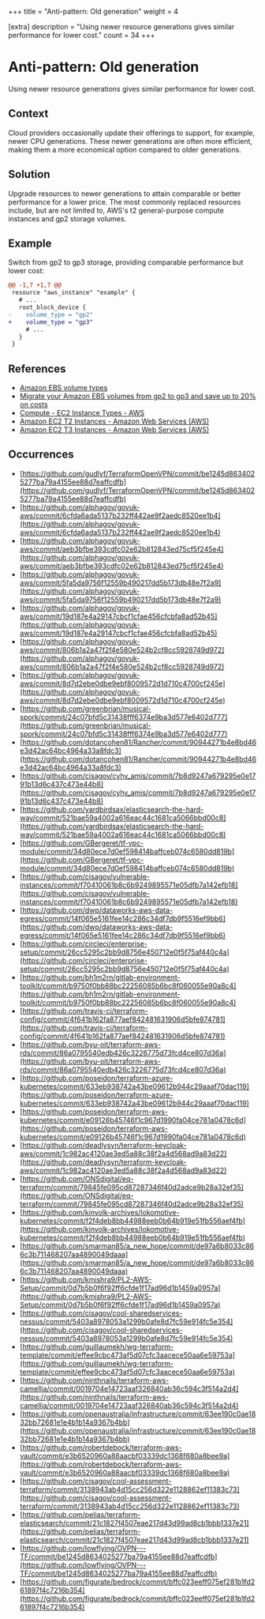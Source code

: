 +++
title = "Anti-pattern: Old generation"
weight = 4

[extra]
description = "Using newer resource generations gives similar performance for lower cost."
count = 34
+++

# Anti-pattern: Old generation
Using newer resource generations gives similar performance for lower cost.

## Context
Cloud providers occasionally update their offerings to support, for example,
newer CPU generations. These newer generations are often more efficient, making
them a more economical option compared to older generations.


## Solution
Upgrade resources to newer generations to attain comparable or better performance
for a lower price. The most commonly replaced resources include, but are not limited
to, AWS's t2 general-purpose compute instances and gp2 storage volumes.


## Example
Switch from gp2 to gp3 storage, providing comparable performance but lower cost:
```diff
@@ -1,7 +1,7 @@
 resource "aws_instance" "example" {
   # ...
   root_block_device {
-    volume_type = "gp2"
+    volume_type = "gp3"
     # ...
   }
 }
```


## References
- [Amazon EBS volume types](https://docs.aws.amazon.com/ebs/latest/userguide/ebs-volume-types.html)
- [Migrate your Amazon EBS volumes from gp2 to gp3 and save up to 20% on costs](https://aws.amazon.com/blogs/storage/migrate-your-amazon-ebs-volumes-from-gp2-to-gp3-and-save-up-to-20-on-costs/)
- [Compute - EC2 Instance Types - AWS](https://aws.amazon.com/ec2/instance-types/)
- [Amazon EC2 T2 Instances - Amazon Web Services (AWS)](https://aws.amazon.com/ec2/instance-types/t2/)
- [Amazon EC2 T3 Instances - Amazon Web Services (AWS)](https://aws.amazon.com/ec2/instance-types/t3/)

## Occurrences
- [https://github.com/gudlyf/TerraformOpenVPN/commit/be1245d8634025277ba79a4155ee88d7eaffcdfb](https://github.com/gudlyf/TerraformOpenVPN/commit/be1245d8634025277ba79a4155ee88d7eaffcdfb)
- [https://github.com/alphagov/govuk-aws/commit/6cfda6ada5137b232ff442ae9f2aedc8520ee1b4](https://github.com/alphagov/govuk-aws/commit/6cfda6ada5137b232ff442ae9f2aedc8520ee1b4)
- [https://github.com/alphagov/govuk-aws/commit/aeb3bfbe393cdfc02e62b812843ed75cf5f245e4](https://github.com/alphagov/govuk-aws/commit/aeb3bfbe393cdfc02e62b812843ed75cf5f245e4)
- [https://github.com/alphagov/govuk-aws/commit/5fa5da9756f12559b490217dd5b173db48e7f2a9](https://github.com/alphagov/govuk-aws/commit/5fa5da9756f12559b490217dd5b173db48e7f2a9)
- [https://github.com/alphagov/govuk-aws/commit/19d187e4a29147cbcf1cfae456cfcbfa8ad52b45](https://github.com/alphagov/govuk-aws/commit/19d187e4a29147cbcf1cfae456cfcbfa8ad52b45)
- [https://github.com/alphagov/govuk-aws/commit/806b1a2a47f2f4e580e524b2cf8cc5928749d972](https://github.com/alphagov/govuk-aws/commit/806b1a2a47f2f4e580e524b2cf8cc5928749d972)
- [https://github.com/alphagov/govuk-aws/commit/8d7d2ebe0dbe9ebf8009572d1d710c4700cf245e](https://github.com/alphagov/govuk-aws/commit/8d7d2ebe0dbe9ebf8009572d1d710c4700cf245e)
- [https://github.com/greenbrian/musical-spork/commit/24c07bfd5c31438fff6374e9ba3d577e6402d777](https://github.com/greenbrian/musical-spork/commit/24c07bfd5c31438fff6374e9ba3d577e6402d777)
- [https://github.com/dotancohen81/Rancher/commit/90944271b4e8bd46e3d42ac64bc4964a33a8fdc3](https://github.com/dotancohen81/Rancher/commit/90944271b4e8bd46e3d42ac64bc4964a33a8fdc3)
- [https://github.com/cisagov/cyhy_amis/commit/7b8d9247a679295e0e1791b13d6c437c473e44b8](https://github.com/cisagov/cyhy_amis/commit/7b8d9247a679295e0e1791b13d6c437c473e44b8)
- [https://github.com/yardbirdsax/elasticsearch-the-hard-way/commit/521bae59a4002a616eac44c1681ca5066bbd00c8](https://github.com/yardbirdsax/elasticsearch-the-hard-way/commit/521bae59a4002a616eac44c1681ca5066bbd00c8)
- [https://github.com/GBergeret/tf-vpc-module/commit/34d80ece7d0ef598414baffceb074c6580dd819b](https://github.com/GBergeret/tf-vpc-module/commit/34d80ece7d0ef598414baffceb074c6580dd819b)
- [https://github.com/cisagov/vulnerable-instances/commit/f70410061b8c6b9249895571e05dfb7a142efb18](https://github.com/cisagov/vulnerable-instances/commit/f70410061b8c6b9249895571e05dfb7a142efb18)
- [https://github.com/dwp/dataworks-aws-data-egress/commit/14f065e5161fee14c286c34df7db9f5516ef9bb6](https://github.com/dwp/dataworks-aws-data-egress/commit/14f065e5161fee14c286c34df7db9f5516ef9bb6)
- [https://github.com/circleci/enterprise-setup/commit/26cc5295c2bb9d8756e450712e0f5f75af440c4a](https://github.com/circleci/enterprise-setup/commit/26cc5295c2bb9d8756e450712e0f5f75af440c4a)
- [https://github.com/bh1m2rn/gitlab-environment-toolkit/commit/b9750f0bb88bc22256085b6bc8f060055e90a8c4](https://github.com/bh1m2rn/gitlab-environment-toolkit/commit/b9750f0bb88bc22256085b6bc8f060055e90a8c4)
- [https://github.com/travis-ci/terraform-config/commit/4f641b162fa877aef842481631906d5bfe874781](https://github.com/travis-ci/terraform-config/commit/4f641b162fa877aef842481631906d5bfe874781)
- [https://github.com/byu-oit/terraform-aws-rds/commit/86a0795540edb426c3226775d73fcd4ce807d36a](https://github.com/byu-oit/terraform-aws-rds/commit/86a0795540edb426c3226775d73fcd4ce807d36a)
- [https://github.com/poseidon/terraform-azure-kubernetes/commit/633eb938742a43be09612b944c29aaaf70dac119](https://github.com/poseidon/terraform-azure-kubernetes/commit/633eb938742a43be09612b944c29aaaf70dac119)
- [https://github.com/poseidon/terraform-aws-kubernetes/commit/e09126b45746f1c967d1990fa04ce781a0478c6d](https://github.com/poseidon/terraform-aws-kubernetes/commit/e09126b45746f1c967d1990fa04ce781a0478c6d)
- [https://github.com/deadlysyn/terraform-keycloak-aws/commit/1c982ac4120ae3ed5a88c38f2a4d568ad9a83d22](https://github.com/deadlysyn/terraform-keycloak-aws/commit/1c982ac4120ae3ed5a88c38f2a4d568ad9a83d22)
- [https://github.com/ONSdigital/eq-terraform/commit/79845fe095cd87287346f40d2adce9b28a32ef35](https://github.com/ONSdigital/eq-terraform/commit/79845fe095cd87287346f40d2adce9b28a32ef35)
- [https://github.com/kinvolk-archives/lokomotive-kubernetes/commit/f2f4deb8bb44988eeb0b64b919e51fb556aef4fb](https://github.com/kinvolk-archives/lokomotive-kubernetes/commit/f2f4deb8bb44988eeb0b64b919e51fb556aef4fb)
- [https://github.com/smarman85/a_new_hope/commit/de97a6b8033c866c3b711468207aa4890049daaa](https://github.com/smarman85/a_new_hope/commit/de97a6b8033c866c3b711468207aa4890049daaa)
- [https://github.com/kmishra9/PL2-AWS-Setup/commit/0d7b5b0f6f92ff6cfde1f17ad96d1b1459a0957a](https://github.com/kmishra9/PL2-AWS-Setup/commit/0d7b5b0f6f92ff6cfde1f17ad96d1b1459a0957a)
- [https://github.com/cisagov/cool-sharedservices-nessus/commit/5403a8978053a1299b0afe8d7fc59e914fc5e354](https://github.com/cisagov/cool-sharedservices-nessus/commit/5403a8978053a1299b0afe8d7fc59e914fc5e354)
- [https://github.com/guillaumekh/wg-terraform-template/commit/effee9cbc473af5d07cfc3aacece50aa6e59753a](https://github.com/guillaumekh/wg-terraform-template/commit/effee9cbc473af5d07cfc3aacece50aa6e59753a)
- [https://github.com/ninthnails/terraform-aws-camellia/commit/0019704e14723aaf326840ab36c594c3f514a2d4](https://github.com/ninthnails/terraform-aws-camellia/commit/0019704e14723aaf326840ab36c594c3f514a2d4)
- [https://github.com/openaustralia/infrastructure/commit/63ee190c0ae1832bb72681e1e4b1b14a9367b4bb](https://github.com/openaustralia/infrastructure/commit/63ee190c0ae1832bb72681e1e4b1b14a9367b4bb)
- [https://github.com/robertdebock/terraform-aws-vault/commit/e3b6520960a88aacbf03339dc1368f680a8bee9a](https://github.com/robertdebock/terraform-aws-vault/commit/e3b6520960a88aacbf03339dc1368f680a8bee9a)
- [https://github.com/cisagov/cool-assessment-terraform/commit/3138943ab4d15cc256d322e1128862ef11383c73](https://github.com/cisagov/cool-assessment-terraform/commit/3138943ab4d15cc256d322e1128862ef11383c73)
- [https://github.com/pelias/terraform-elasticsearch/commit/21c1827f4507eae217d43d99ad8cb1bbb1337e21](https://github.com/pelias/terraform-elasticsearch/commit/21c1827f4507eae217d43d99ad8cb1bbb1337e21)
- [https://github.com/lowflying/OVPN---TF/commit/be1245d8634025277ba79a4155ee88d7eaffcdfb](https://github.com/lowflying/OVPN---TF/commit/be1245d8634025277ba79a4155ee88d7eaffcdfb)
- [https://github.com/figurate/bedrock/commit/bffc023eeff075ef281b1fd261897f4c7216b354](https://github.com/figurate/bedrock/commit/bffc023eeff075ef281b1fd261897f4c7216b354)
